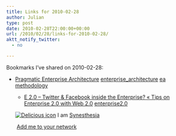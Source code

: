 ```yaml
---
title: Links for 2010-02-28
author: Julian
type: post
date: 2010-02-28T22:00:00+00:00
url: /2010/02/28/links-for-2010-02-28/
aktt_notify_twitter:
  - no

---
```

Bookmarks I&#8217;ve shared on 2010-02-28:

  * [Pragmatic Enterprise Architecture][1] 
    [enterprise_architecture][2] [ea][3] [methodology][4] </li> 
    
      * [E 2.0 &ndash; Twitter & Facebook inside the Enterprise? &laquo; Tips on Enterprise 2.0 with Web 2.0][5] 
        [enterprise2.0][6] </li> </ul> 
        
        <p class="deliciouslink">
          <a href="http://del.icio.us/synesthesia" title="See all my bookmarks on del.icio.us"><img src="https://www.synesthesia.co.uk/images/deliciousicon.jpg" alt="Delicious icon" /></a>&nbsp;I am <a href="http://del.icio.us/synesthesia" title="See all my bookmarks on del.icio.us">Synesthesia</a>
        </p>
        
        <p class="deliciouslink">
          <a href="http://del.icio.us/network?add=synesthesia" title="Add me to your del.icio.us network"><img src="https://www.synesthesia.co.uk/images/add.gif" alt="" /></a>&nbsp;<a href="http://del.icio.us/network?add=synesthesia" title="Add me to your del.icio.us network">Add me to your network</a>
        </p>

 [1]: http://pragmaticea.com/
 [2]: http://delicious.com/synesthesia/enterprise_architecture
 [3]: http://delicious.com/synesthesia/ea
 [4]: http://delicious.com/synesthesia/methodology
 [5]: http://webtechman.com/blog/2010/02/26/e-2-0-twitter-facebook-inside-the-enterprise/?utm_source=feedburner
 [6]: http://delicious.com/synesthesia/enterprise2.0